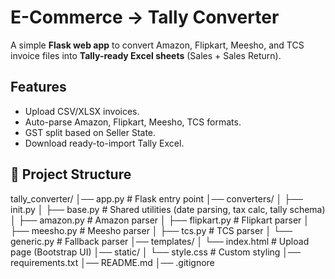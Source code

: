 # E-Commerce → Tally Converter

A simple **Flask web app** to convert Amazon, Flipkart, Meesho, and TCS invoice files into **Tally-ready Excel sheets** (Sales + Sales Return).

## Features
- Upload CSV/XLSX invoices.
- Auto-parse Amazon, Flipkart, Meesho, TCS formats.
- GST split based on Seller State.
- Download ready-to-import Tally Excel.

## 📂 Project Structure
tally_converter/
│── app.py # Flask entry point
│── converters/
│ ├── init.py
│ ├── base.py # Shared utilities (date parsing, tax calc, tally schema)
│ ├── amazon.py # Amazon parser
│ ├── flipkart.py # Flipkart parser
│ ├── meesho.py # Meesho parser
│ ├── tcs.py # TCS parser
│ └── generic.py # Fallback parser
│── templates/
│ └── index.html # Upload page (Bootstrap UI)
│── static/
│ └── style.css # Custom styling
│── requirements.txt
│── README.md
│── .gitignore